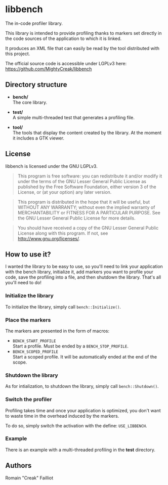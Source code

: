 libbench
========

The in-code profiler library.

This library is intended to provide profiling thanks to markers set directly
in the code sources of the application to which it is linked.

It produces an XML file that can easily be read by the tool distributed with
this project.

The official source code is accessible under LGPLv3 here:  
https://github.com/MightyCreak/libbench

Directory structure
-------------------

* **bench/**  
  The core library.

* **test/**  
  A simple multi-threaded test that generates a profiling file.

* **tool/**  
  The tools that display the content created by the library.
  At the moment it includes a GTK viewer.

License
-------

libbench is licensed under the GNU LGPLv3.

> This program is free software: you can redistribute it and/or modify it
> under the terms of the GNU Lesser General Public License as published by
> the Free Software Foundation, either version 3 of the License, or
> (at your option) any later version.

> This program is distributed in the hope that it will be useful,
> but WITHOUT ANY WARRANTY; without even the implied warranty of
> MERCHANTABILITY or FITNESS FOR A PARTICULAR PURPOSE. See the
> GNU Lesser General Public License for more details.

> You should have received a copy of the GNU Lesser General Public License
> along with this program. If not, see <http://www.gnu.org/licenses/>.

How to use it?
--------------

I wanted the library to be easy to use, so you'll need to link your application
with the bench library, initialize it, add markers you want to profile your
code, save the profiling into a file, and then shutdown the library.
That's all you'll need to do!

### Initialize the library

To initialize the library, simply call `bench::Initialize()`.

### Place the markers

The markers are presented in the form of macros:
* `BENCH_START_PROFILE`  
  Start a profile. Must be ended by a `BENCH_STOP_PROFILE`.
* `BENCH_SCOPED_PROFILE`  
  Start a scoped profile. It will be automatically ended at the end of the
  scope.

### Shutdown the library

As for intialization, to shutdown the library, simply call
`bench::Shutdown()`.

### Switch the profiler

Profiling takes time and once your application is optimized, you don't want to
waste time in the overhead induced by the markers.

To do so, simply switch the activation with the define: `USE_LIBBENCH`.

### Example

There is an example with a multi-threaded profiling in the **test** directory.

Authors
-------

Romain "Creak" Failliot

